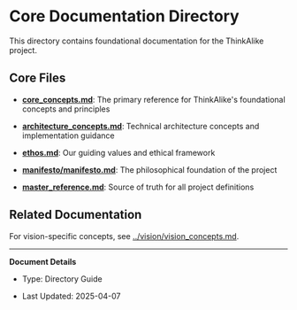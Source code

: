 # Core Documentation Directory

This directory contains foundational documentation for the ThinkAlike project.

## Core Files

* **[core_concepts.md](./core_concepts.md)**: The primary reference for ThinkAlike's foundational concepts and principles

* **[architecture_concepts.md](./architecture_concepts.md)**: Technical architecture concepts and implementation guidance

* **[ethos.md](./ethos.md)**: Our guiding values and ethical framework

* **[manifesto/manifesto.md](./manifesto/manifesto.md)**: The philosophical foundation of the project

* **[master_reference.md](./master_reference.md)**: Source of truth for all project definitions

## Related Documentation

For vision-specific concepts, see [../vision/vision_concepts.md](../vision/vision_concepts.md).

---

**Document Details**

* Type: Directory Guide

* Last Updated: 2025-04-07
